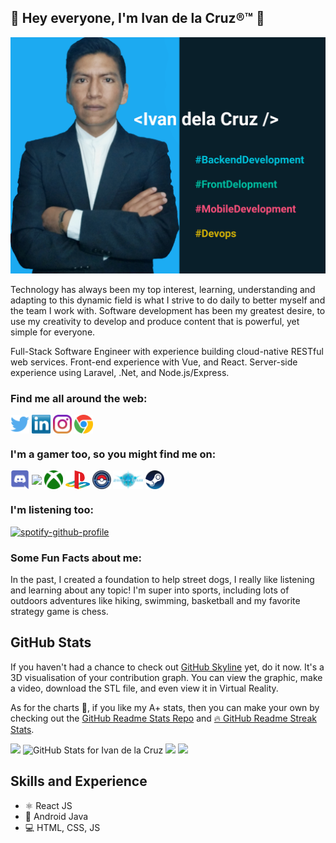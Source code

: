 ## 👋 Hey everyone, I'm Ivan de la Cruz®™ 👋
![Design and Development](https://github.com/Ivan-dela-cruz/ivan-dela-cruz/blob/main/images/profile.png)


Technology has always been my top interest, learning, understanding and adapting to this dynamic field is what I strive to do daily to better myself and the team I work with. Software development has been my greatest desire, to use my creativity to develop and produce content that is powerful, yet simple for everyone.

Full-Stack Software Engineer with experience building cloud-native RESTful web services. Front-end experience with  Vue, and React. Server-side experience using Laravel, .Net, and Node.js/Express. 

### Find me all around the web:

<p align="left">
<a href="https://twitter.com/Ivandelacruz495" target="blank"><img align="center" src="https://github.com/ivan-dela-cruz/ivan-dela-cruz/blob/main/socials/twitter%20(2).png" alt="" height="30" /></a>
<a href="https://www.linkedin.com/in/ivandelacruz4049/" target="blank"><img align="center" src="https://github.com/ivan-dela-cruz/ivan-dela-cruz/blob/main/socials/transparent-Linkedin-logo-icon.png" alt="" height="30" /></a>
<a href="https://www.instagram.com/ivandelacruz495" target="blank"><img align="center" src="https://github.com/ivan-dela-cruz/ivan-dela-cruz/blob/main/socials/instagram.png" alt="" height="30" /></a>
<a href="http://ivandelacruz.info" target="blank"><img align="center" src="https://github.com/ivan-dela-cruz/ivan-dela-cruz/blob/main/socials/chrome.png" alt="" height="30" /></a>
<!-- <a href="http://twitch.tv/MishManners" target="blank"><img align="center" src="https://github.com/ivan-dela-cruz/ivan-dela-cruz/blob/main/socials/twitch.png" alt="" height="30" /></a> -->
<!-- <a href="http://youtube.com/c/MishManners" target="blank"><img align="center" src="https://github.com/ivan-dela-cruz/ivan-dela-cruz/blob/main/socials/youtube.png" alt="" height="30" /></a> -->
<!-- <a href="https://hackathongoddess.wordpress.com/" target="blank"><img align="center" src="https://github.com/ivan-dela-cruz/ivan-dela-cruz/blob/main/socials/chrome.png" alt="" height="30" /></a>
<a href="https://dev.to/mishmanners" target="blank"><img align="center" src="https://github.com/ivan-dela-cruz/ivan-dela-cruz/blob/main/socials/devto.png" alt="" height="30" /></a>
</p> -->

<!-- TODO add in the rest of the URLs here -->
### I'm a gamer too, so you might find me on:
<a href="https://discordapp.com/invite/f4NFzFt" target="blank"><img align="center" src="https://github.com/ivan-dela-cruz/ivan-dela-cruz/blob/main/Game%20Icons/discord.png" height="30" /></a>
<a href=" " target="blank"><img align="center" src="https://github.com/ivan-dela-cruz/ivan-dela-cruz/blob/main/Game%20Icons/ESO.png" height="30" /></a> 
<a href=" " target="blank"><img align="center" src="https://github.com/ivan-dela-cruz/ivan-dela-cruz/blob/main/Game%20Icons/Xbox.png" height="30" /></a> 
<a href=" " target="blank"><img align="center" src="https://github.com/ivan-dela-cruz/ivan-dela-cruz/blob/main/Game%20Icons/PS.png" height="30" /></a> 
<a href="" target="blank"><img align="center" src="https://github.com/ivan-dela-cruz/ivan-dela-cruz/blob/main/Game%20Icons/PoGo.png" height="30" /></a> 
<a href="" target="blank"><img align="center" src="https://github.com/ivan-dela-cruz/ivan-dela-cruz/blob/main/Game%20Icons/Shadowverse.png" height="30" /></a> 
<a href="" target="blank"><img align="center" src="https://github.com/ivan-dela-cruz/ivan-dela-cruz/blob/main/Game%20Icons/Steam.png" height="30" /></a>


### I'm listening too:

[![spotify-github-profile](https://spotify-github-profile.vercel.app/api/view?uid=22a52oj3e5hnylnh2ua2e6loy&cover_image=true&theme=novatorem&bar_color=24b6f5&bar_color_cover=false)](https://github.com/kittinan/spotify-github-profile)

### Some Fun Facts about me:

In the past, I created a foundation to help street dogs, I really like listening and learning about any topic! I'm super into sports, including lots of outdoors adventures like hiking, swimming, basketball and my favorite strategy game is chess.

## GitHub Stats

If you haven't had a chance to check out [GitHub Skyline](https://skyline.github.com/) yet, do it now. It's a 3D visualisation of your contribution graph. You can view the graphic, make a video, download the STL file, and even view it in Virtual Reality.

As for the charts 🥧, if you like my A+ stats, then you can make your own by checking out the [GitHub Readme Stats Repo](https://github.com/anuraghazra/github-readme-stats) and [🔥 GitHub Readme Streak Stats](https://github-readme-streak-stats.herokuapp.com/demo/).

<img src="https://github.com/ivan-dela-cruz/ivan-dela-cruz/blob/main/images/skygit.gif" width="700">

<img src="https://github-readme-stats.vercel.app/api?username=ivan-dela-cruz&show_icons=true&include_all_commits=true&count_private=true&theme=react&layout=compact" alt="GitHub Stats for Ivan de la Cruz" width="700">

<img src="https://github-readme-streak-stats.herokuapp.com?user=ivan-dela-cruz&theme=react" width="700">

<img src="https://github-readme-stats.vercel.app/api/top-langs/?username=ivan-dela-cruz&layout=compact&theme=react" width="700">

## Skills and Experience
* ⚛ React JS
* 📱 Android Java
* 💻 HTML, CSS, JS

